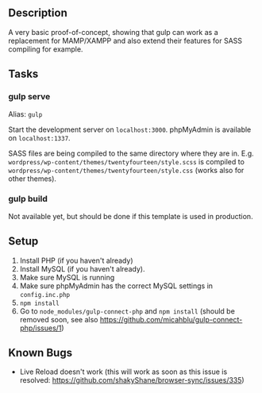 ## Description
A very basic proof-of-concept, showing that gulp can work as a replacement for MAMP/XAMPP and also extend their features for SASS compiling for example.

## Tasks
### gulp serve
Alias: ``gulp``

Start the development server on ``localhost:3000``. phpMyAdmin is available on ``localhost:1337``.

SASS files are being compiled to the same directory where they are in. E.g. ``wordpress/wp-content/themes/twentyfourteen/style.scss`` is compiled to ``wordpress/wp-content/themes/twentyfourteen/style.css`` (works also for other themes).

### gulp build
Not available yet, but should be done if this template is used in production.

## Setup
1. Install PHP (if you haven't already)
2. Install MySQL (if you haven't already).
3. Make sure MySQL is running
4. Make sure phpMyAdmin has the correct MySQL settings in ``config.inc.php``
5. ``npm install``
6. Go to ``node_modules/gulp-connect-php`` and ``npm install`` (should be removed soon, see also https://github.com/micahblu/gulp-connect-php/issues/1)

## Known Bugs
 - Live Reload doesn't work (this will work as soon as this issue is resolved: https://github.com/shakyShane/browser-sync/issues/335)